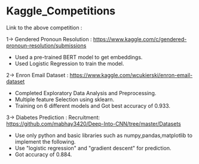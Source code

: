 # Kaggle_Competitions

Link to the above competition :

1-> Gendered Pronoun Resolution : https://www.kaggle.com/c/gendered-pronoun-resolution/submissions
   - Used a pre-trained BERT model to get embeddings.
   - Used Logistic Regression to train the model.
    

2-> Enron Email Dataset : https://www.kaggle.com/wcukierski/enron-email-dataset
   - Completed Exploratory Data Analysis and Preprocessing.
   - Multiple feature Selection using sklearn.
   - Training on 6 different models and Got best accuracy of 0.933.


3-> Diabetes Prediction : Recruitment: https://github.com/mabhay3420/Deep-Into-CNN/tree/master/Datasets
   - Use only python and basic libraries such as numpy,pandas,matplotlib to implement the following.
   - Use "logistic regression" and "gradient descent" for prediction.
   - Got accuracy of 0.884.
